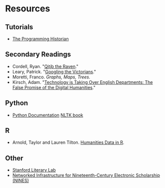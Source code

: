 # Resources

## Tutorials
* [The Programming Historian](http://programminghistorian.org/)

## Secondary Readings

* Cordell, Ryan. "[Qitjb the Raven](http://ryancordell.org/research/qijtb-the-raven/)."
* Leary, Patrick. "[Googling the Victorians](http://www.victorianresearch.org/googling.pdf)."
* Moretti, Franco. *Graphs, Maps, Trees.*
* Kirsch, Adam. "[Technology is Taking Over English Departments: The False Promise of the Digital Humanities](https://newrepublic.com/article/117428/limits-digital-humanities-adam-kirsch)."

## Python
* [Python Documentation](https://www.python.org/doc/)
[NLTK book](http://www.nltk.org/book/)

## R
* Arnold, Taylor and Lauren Tilton. [Humanities Data in R](http://www.humanitiesdata.org/).


## Other
* [Stanford Literary Lab](http://litlab.stanford.edu/)
* [Networked Infrastructure for Nineteenth-Century Electronic Scholarship (NINES)](https://www.nines.org)